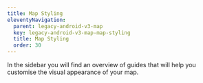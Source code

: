 ```yaml
---
title: Map Styling
eleventyNavigation:
  parent: legacy-android-v3-map
  key: legacy-android-v3-map-map-styling
  title: Map Styling
  order: 30
---
```


In the sidebar you will find an overview of guides that will help you customise the visual appearance of your map.

